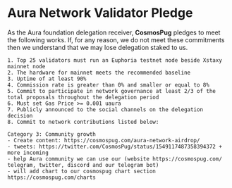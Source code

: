 # Aura Network Validator Pledge

As the Aura foundation delegation receiver, **CosmosPug** pledges to meet the following works. If, for any reason, we do not meet these commitments then we understand that we may lose delegation staked to us.

    1. Top 25 validators must run an Euphoria testnet node beside Xstaxy mainnet node
    2. The hardware for mainnet meets the recommended baseline    
    3. Uptime of at least 90%
    4. Commission rate is greater than 0% and smaller or equal to 8%
    5. Commit to participate in network governance at least 2/3 of the total proposals throughout the delegation period
    6. Must set Gas Price >= 0.001 uaura
    7. Publicly announced to the social channels on the delegation decision
    8. Commit to network contributions listed below: 
 
    Category 3: Community growth
    - Create content: https://cosmospug.com/aura-network-airdrop/
    - tweets: https://twitter.com/CosmosPug/status/1549117487358394372 + more incoming
    - help Aura community we can use our (website https://cosmospug.com/ telegram, twitter, discord and our telegram bot)
    - will add chart to our cosmospug chart section https://cosmospug.com/charts
